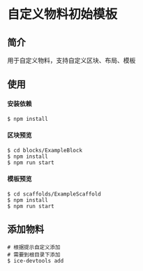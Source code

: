 # 自定义物料初始模板

## 简介

用于自定义物料，支持自定义区块、布局、模板

## 使用

#### 安装依赖

```
$ npm install
```

#### 区块预览

```
$ cd blocks/ExampleBlock
$ npm install
$ npm run start
```

#### 模板预览

```
$ cd scaffolds/ExampleScaffold
$ npm install
$ npm run start
```

## 添加物料

```
# 根据提示自定义添加
# 需要到根目录下添加
$ ice-devtools add
```
